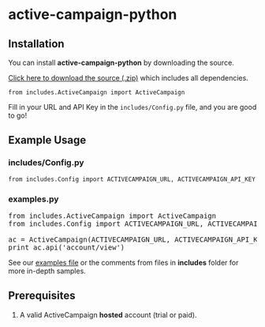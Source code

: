# active-campaign-python

## Installation

You can install **active-campaign-python** by downloading the source.

[Click here to download the source (.zip)](https://github.com/adulmec/active-campaign-python/zipball/master) which includes all dependencies.

`from includes.ActiveCampaign import ActiveCampaign`

Fill in your URL and API Key in the `includes/Config.py` file, and you are good to go!

## Example Usage

### includes/Config.py
`from includes.Config import ACTIVECAMPAIGN_URL, ACTIVECAMPAIGN_API_KEY`

### examples.py

<pre>
from includes.ActiveCampaign import ActiveCampaign
from includes.Config import ACTIVECAMPAIGN_URL, ACTIVECAMPAIGN_API_KEY

ac = ActiveCampaign(ACTIVECAMPAIGN_URL, ACTIVECAMPAIGN_API_KEY)
print ac.api('account/view')
</pre>

See our [examples file](https://github.com/adulmec/active-campaign-python/blob/master/examples.py) or the comments from files in **includes** folder  for more in-depth samples.

## Prerequisites

1. A valid ActiveCampaign **hosted** account (trial or paid).
